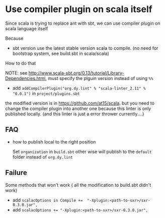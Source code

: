 # Use compiler plugin on scala itself

Since scala is trying to replace ant with sbt, we can use compiler plugin on scala language itself

Because

- sbt version use the latest stable version scala to compile. (no need for bootstrap system, see build.sbt in scala/scala)

How to do that 

NOTE: see http://www.scala-sbt.org/0.13/tutorial/Library-Dependencies.html, must specify the plguin version instead of using `%%`

- add `addCompilerPlugin("org.dy.lint" % "scala-linter_2.11" % "0.0.1")` in `project/plugins.sbt`

the modified version is in https://github.com/at15/scala. but you need to change the compiler plugin into another one because 
this linter is only published locally. (and this linter is just a error thrower currently....)

## FAQ

- how to publish local to the right position 
  
  Set `organization` in `build.sbt` other wise will publish to the `default` folder instead of `org.dy.lint`
 
## Failure
   
Some methods that won't work ( all the modification to build.sbt didn't work)

- add `scalacOptions in Compile +=  "-Xplugin:<path-to-sxr>/sxr-0.3.0.jar",`
- add `scalacOptions += "-Xplugin:<path-to-sxr>/sxr-0.3.0.jar",`